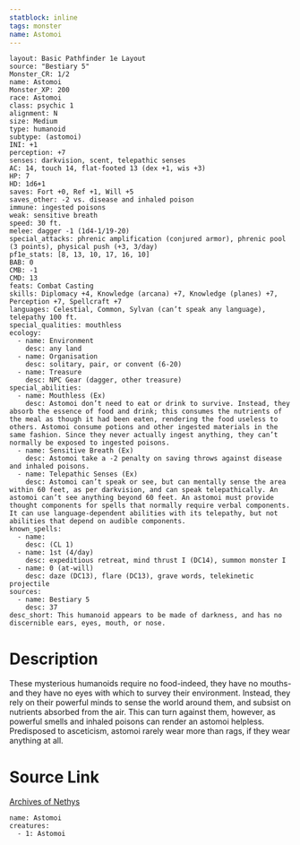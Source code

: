 ```yaml
---
statblock: inline
tags: monster
name: Astomoi
---
```

```statblock
layout: Basic Pathfinder 1e Layout
source: "Bestiary 5"
Monster_CR: 1/2
name: Astomoi
Monster_XP: 200
race: Astomoi
class: psychic 1
alignment: N
size: Medium
type: humanoid
subtype: (astomoi)
INI: +1
perception: +7
senses: darkvision, scent, telepathic senses
AC: 14, touch 14, flat-footed 13 (dex +1, wis +3)
HP: 7
HD: 1d6+1
saves: Fort +0, Ref +1, Will +5
saves_other: -2 vs. disease and inhaled poison
immune: ingested poisons
weak: sensitive breath
speed: 30 ft.
melee: dagger -1 (1d4-1/19-20)
special_attacks: phrenic amplification (conjured armor), phrenic pool (3 points), physical push (+3, 3/day)
pf1e_stats: [8, 13, 10, 17, 16, 10]
BAB: 0
CMB: -1
CMD: 13
feats: Combat Casting
skills: Diplomacy +4, Knowledge (arcana) +7, Knowledge (planes) +7, Perception +7, Spellcraft +7
languages: Celestial, Common, Sylvan (can’t speak any language), telepathy 100 ft.
special_qualities: mouthless
ecology:
  - name: Environment
    desc: any land
  - name: Organisation
    desc: solitary, pair, or convent (6-20)
  - name: Treasure
    desc: NPC Gear (dagger, other treasure)
special_abilities:
  - name: Mouthless (Ex)
    desc: Astomoi don’t need to eat or drink to survive. Instead, they absorb the essence of food and drink; this consumes the nutrients of the meal as though it had been eaten, rendering the food useless to others. Astomoi consume potions and other ingested materials in the same fashion. Since they never actually ingest anything, they can’t normally be exposed to ingested poisons.
  - name: Sensitive Breath (Ex)
    desc: Astomoi take a -2 penalty on saving throws against disease and inhaled poisons.
  - name: Telepathic Senses (Ex)
    desc: Astomoi can’t speak or see, but can mentally sense the area within 60 feet, as per darkvision, and can speak telepathically. An astomoi can’t see anything beyond 60 feet. An astomoi must provide thought components for spells that normally require verbal components. It can use language-dependent abilities with its telepathy, but not abilities that depend on audible components.
known_spells:
  - name:
    desc: (CL 1)
  - name: 1st (4/day)
    desc: expeditious retreat, mind thrust I (DC14), summon monster I
  - name: 0 (at-will)
    desc: daze (DC13), flare (DC13), grave words, telekinetic projectile
sources:
  - name: Bestiary 5
    desc: 37
desc_short: This humanoid appears to be made of darkness, and has no discernible ears, eyes, mouth, or nose.
```
# Description
These mysterious humanoids require no food-indeed, they have no mouths-and they have no eyes with which to survey their environment. Instead, they rely on their powerful minds to sense the world around them, and subsist on nutrients absorbed from the air. This can turn against them, however, as powerful smells and inhaled poisons can render an astomoi helpless. Predisposed to asceticism, astomoi rarely wear more than rags, if they wear anything at all.
# Source Link
[Archives of Nethys](https://aonprd.com/MonsterDisplay.aspx?ItemName=Astomoi)
```encounter-table
name: Astomoi
creatures:
  - 1: Astomoi
```
